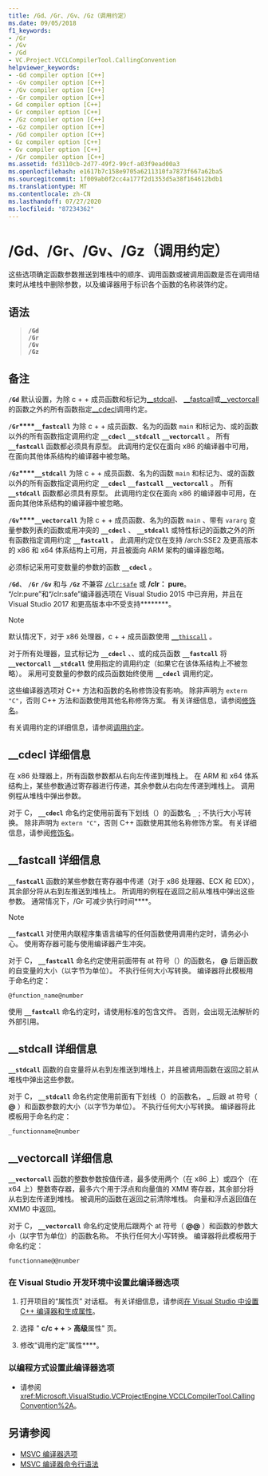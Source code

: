 ```yaml
---
title: /Gd、/Gr、/Gv、/Gz（调用约定）
ms.date: 09/05/2018
f1_keywords:
- /Gr
- /Gv
- /Gd
- VC.Project.VCCLCompilerTool.CallingConvention
helpviewer_keywords:
- -Gd compiler option [C++]
- -Gv compiler option [C++]
- /Gv compiler option [C++]
- -Gr compiler option [C++]
- Gd compiler option [C++]
- Gr compiler option [C++]
- /Gz compiler option [C++]
- -Gz compiler option [C++]
- /Gd compiler option [C++]
- Gz compiler option [C++]
- Gv compiler option [C++]
- /Gr compiler option [C++]
ms.assetid: fd3110cb-2d77-49f2-99cf-a03f9ead00a3
ms.openlocfilehash: e1617b7c158e9705a6211310fa7873f667a62ba5
ms.sourcegitcommit: 1f009ab0f2cc4a177f2d1353d5a38f164612bdb1
ms.translationtype: MT
ms.contentlocale: zh-CN
ms.lasthandoff: 07/27/2020
ms.locfileid: "87234362"
---
```

# <a name="gd-gr-gv-gz-calling-convention"></a>/Gd、/Gr、/Gv、/Gz（调用约定）

这些选项确定函数参数推送到堆栈中的顺序、调用函数或被调用函数是否在调用结束时从堆栈中删除参数，以及编译器用于标识各个函数的名称装饰约定。

## <a name="syntax"></a>语法

> **`/Gd`**\
> **`/Gr`**\
> **`/Gv`**\
> **`/Gz`**

## <a name="remarks"></a>备注

**`/Gd`** 默认设置，为除 c + + 成员函数和标记为[__stdcall](../../cpp/stdcall.md)、 [__fastcall](../../cpp/fastcall.md)或[__vectorcall](../../cpp/vectorcall.md)的函数之外的所有函数指定[__cdecl](../../cpp/cdecl.md)调用约定。

**`/Gr`****`__fastcall`** 为除 c + + 成员函数、名为的函数 `main` 和标记为、或的函数以外的所有函数指定调用约定 **`__cdecl`** **`__stdcall`** **`__vectorcall`** 。 所有 **`__fastcall`** 函数都必须具有原型。 此调用约定仅在面向 x86 的编译器中可用，在面向其他体系结构的编译器中被忽略。

**`/Gz`****`__stdcall`** 为除 c + + 成员函数、名为的函数 `main` 和标记为、或的函数以外的所有函数指定调用约定 **`__cdecl`** **`__fastcall`** **`__vectorcall`** 。 所有 **`__stdcall`** 函数都必须具有原型。 此调用约定仅在面向 x86 的编译器中可用，在面向其他体系结构的编译器中被忽略。

**`/Gv`****`__vectorcall`** 为除 c + + 成员函数、名为的函数 `main` 、带有 `vararg` 变量参数列表的函数或用冲突的 **`__cdecl`** 、 **`__stdcall`** 或特性标记的函数之外的所有函数指定调用约定 **`__fastcall`** 。 此调用约定仅在支持 /arch:SSE2 及更高版本的 x86 和 x64 体系结构上可用，并且被面向 ARM 架构的编译器忽略。

必须标记采用可变数量的参数的函数 **`__cdecl`** 。

**`/Gd`**、 **`/Gr`** **`/Gv`** 和与 **`/Gz`** 不兼容 [`/clr:safe`](clr-common-language-runtime-compilation.md) 或 **/clr： pure**。 “/clr:pure”和“/clr:safe”编译器选项在 Visual Studio 2015 中已弃用，并且在 Visual Studio 2017 和更高版本中不受支持********。

> [!NOTE]
> 默认情况下，对于 x86 处理器，c + + 成员函数使用 [`__thiscall`](../../cpp/thiscall.md) 。

对于所有处理器，显式标记为 **`__cdecl`** 、、或的成员函数 **`__fastcall`** 将 **`__vectorcall`** **`__stdcall`** 使用指定的调用约定（如果它在该体系结构上不被忽略）。 采用可变数量的参数的成员函数始终使用 **`__cdecl`** 调用约定。

这些编译器选项对 C++ 方法和函数的名称修饰没有影响。 除非声明为 `extern "C"`，否则 C++ 方法和函数使用其他名称修饰方案。 有关详细信息，请参阅[修饰名](decorated-names.md)。

有关调用约定的详细信息，请参阅[调用约定](../../cpp/calling-conventions.md)。

## <a name="__cdecl-specifics"></a>__cdecl 详细信息

在 x86 处理器上，所有函数参数都从右向左传递到堆栈上。 在 ARM 和 x64 体系结构上，某些参数通过寄存器进行传递，其余参数从右向左传递到堆栈上。 调用例程从堆栈中弹出参数。

对于 C， **`__cdecl`** 命名约定使用前面有下划线（）的函数名 `_` ; 不执行大小写转换。 除非声明为 `extern "C"`，否则 C++ 函数使用其他名称修饰方案。 有关详细信息，请参阅[修饰名](decorated-names.md)。

## <a name="__fastcall-specifics"></a>__fastcall 详细信息

**`__fastcall`** 函数的某些参数在寄存器中传递（对于 x86 处理器、ECX 和 EDX），其余部分将从右到左推送到堆栈上。 所调用的例程在返回之前从堆栈中弹出这些参数。 通常情况下，/Gr 可减少执行时间****。

> [!NOTE]
> **`__fastcall`** 对使用内联程序集语言编写的任何函数使用调用约定时，请务必小心。 使用寄存器可能与使用编译器产生冲突。

对于 C， **`__fastcall`** 命名约定使用前面带有 at 符号（）的函数名， **\@** 后跟函数的自变量的大小（以字节为单位）。 不执行任何大小写转换。 编译器将此模板用于命名约定：

`@function_name@number`

使用 **`__fastcall`** 命名约定时，请使用标准的包含文件。 否则，会出现无法解析的外部引用。

## <a name="__stdcall-specifics"></a>__stdcall 详细信息

**`__stdcall`** 函数的自变量将从右到左推送到堆栈上，并且被调用函数在返回之前从堆栈中弹出这些参数。

对于 C， **`__stdcall`** 命名约定使用前面有下划线（）的函数名， **\_** 后跟 at 符号（ **\@** ）和函数参数的大小（以字节为单位）。 不执行任何大小写转换。 编译器将此模板用于命名约定：

`_functionname@number`

## <a name="__vectorcall-specifics"></a>__vectorcall 详细信息

**`__vectorcall`** 函数的整数参数按值传递，最多使用两个（在 x86 上）或四个（在 x64 上）整数寄存器，最多六个用于浮点和向量值的 XMM 寄存器，其余部分将从右到左传递到堆栈。 被调用的函数在返回之前清除堆栈。 向量和浮点返回值在 XMM0 中返回。

对于 C， **`__vectorcall`** 命名约定使用后跟两个 at 符号（ **\@\@** ）和函数的参数大小（以字节为单位）的函数名称。 不执行任何大小写转换。 编译器将此模板用于命名约定：

`functionname@@number`

### <a name="to-set-this-compiler-option-in-the-visual-studio-development-environment"></a>在 Visual Studio 开发环境中设置此编译器选项

1. 打开项目的“属性页”  对话框。 有关详细信息，请参阅[在 Visual Studio 中设置 C++ 编译器和生成属性](../working-with-project-properties.md)。

1. 选择 " **c/c + +**  >  **高级**属性" 页。

1. 修改“调用约定”属性****。

### <a name="to-set-this-compiler-option-programmatically"></a>以编程方式设置此编译器选项

- 请参阅 <xref:Microsoft.VisualStudio.VCProjectEngine.VCCLCompilerTool.CallingConvention%2A>。

## <a name="see-also"></a>另请参阅

- [MSVC 编译器选项](compiler-options.md)
- [MSVC 编译器命令行语法](compiler-command-line-syntax.md)
